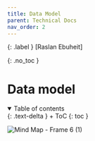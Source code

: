 ```yaml
---
title: Data Model
parent: Technical Docs
nav_order: 2
---
```


{: .label }
[Raslan Ebuheit]

{: .no_toc }
# Data model

<details open markdown="block">
{: .text-delta }
<summary>Table of contents</summary>
+ ToC
{: toc }
</details>

![Mind Map - Frame 6 (1)](https://github.com/pillek/pillek.github.io/assets/79250448/f93a10e8-6eda-44ae-a7eb-37ca737fb645)


